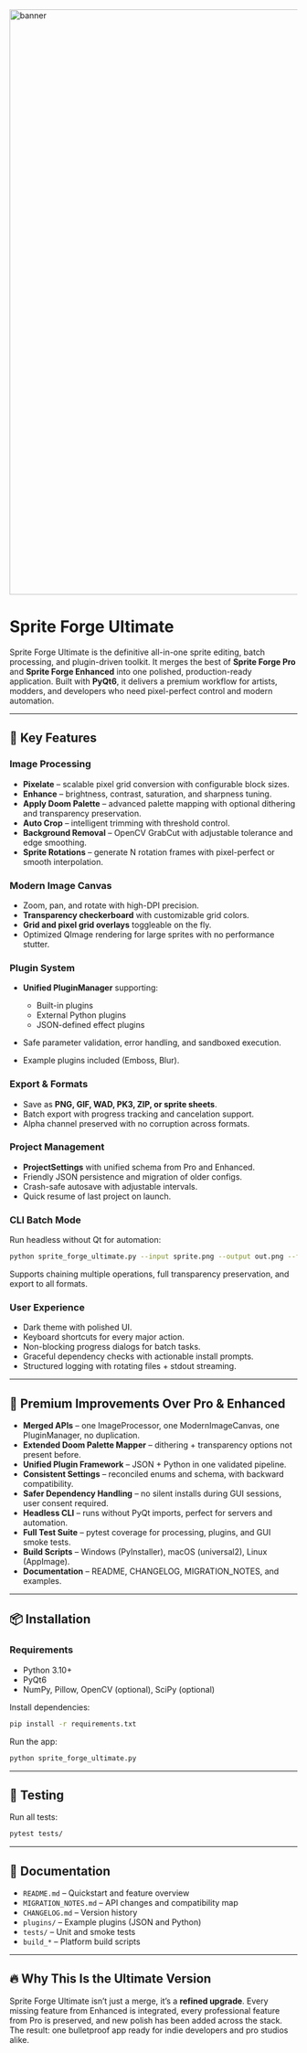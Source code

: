 <img width="1536" height="1024" alt="banner" src="https://github.com/user-attachments/assets/b9dccaac-6850-470f-8d55-725af0de89c0" />

# Sprite Forge Ultimate

Sprite Forge Ultimate is the definitive all-in-one sprite editing, batch processing, and plugin-driven toolkit. It merges the best of **Sprite Forge Pro** and **Sprite Forge Enhanced** into one polished, production-ready application. Built with **PyQt6**, it delivers a premium workflow for artists, modders, and developers who need pixel-perfect control and modern automation.

---

## 🚀 Key Features

### Image Processing

* **Pixelate** – scalable pixel grid conversion with configurable block sizes.
* **Enhance** – brightness, contrast, saturation, and sharpness tuning.
* **Apply Doom Palette** – advanced palette mapping with optional dithering and transparency preservation.
* **Auto Crop** – intelligent trimming with threshold control.
* **Background Removal** – OpenCV GrabCut with adjustable tolerance and edge smoothing.
* **Sprite Rotations** – generate N rotation frames with pixel-perfect or smooth interpolation.

### Modern Image Canvas

* Zoom, pan, and rotate with high-DPI precision.
* **Transparency checkerboard** with customizable grid colors.
* **Grid and pixel grid overlays** toggleable on the fly.
* Optimized QImage rendering for large sprites with no performance stutter.

### Plugin System

* **Unified PluginManager** supporting:

  * Built-in plugins
  * External Python plugins
  * JSON-defined effect plugins
* Safe parameter validation, error handling, and sandboxed execution.
* Example plugins included (Emboss, Blur).

### Export & Formats

* Save as **PNG, GIF, WAD, PK3, ZIP, or sprite sheets**.
* Batch export with progress tracking and cancelation support.
* Alpha channel preserved with no corruption across formats.

### Project Management

* **ProjectSettings** with unified schema from Pro and Enhanced.
* Friendly JSON persistence and migration of older configs.
* Crash-safe autosave with adjustable intervals.
* Quick resume of last project on launch.

### CLI Batch Mode

Run headless without Qt for automation:

```bash
python sprite_forge_ultimate.py --input sprite.png --output out.png --format png --apply "Doom Palette" --dither true --rotations 8
```

Supports chaining multiple operations, full transparency preservation, and export to all formats.

### User Experience

* Dark theme with polished UI.
* Keyboard shortcuts for every major action.
* Non-blocking progress dialogs for batch tasks.
* Graceful dependency checks with actionable install prompts.
* Structured logging with rotating files + stdout streaming.

---

## 🧩 Premium Improvements Over Pro & Enhanced

* **Merged APIs** – one ImageProcessor, one ModernImageCanvas, one PluginManager, no duplication.
* **Extended Doom Palette Mapper** – dithering + transparency options not present before.
* **Unified Plugin Framework** – JSON + Python in one validated pipeline.
* **Consistent Settings** – reconciled enums and schema, with backward compatibility.
* **Safer Dependency Handling** – no silent installs during GUI sessions, user consent required.
* **Headless CLI** – runs without PyQt imports, perfect for servers and automation.
* **Full Test Suite** – pytest coverage for processing, plugins, and GUI smoke tests.
* **Build Scripts** – Windows (PyInstaller), macOS (universal2), Linux (AppImage).
* **Documentation** – README, CHANGELOG, MIGRATION\_NOTES, and examples.

---

## 📦 Installation

### Requirements

* Python 3.10+
* PyQt6
* NumPy, Pillow, OpenCV (optional), SciPy (optional)

Install dependencies:

```bash
pip install -r requirements.txt
```

Run the app:

```bash
python sprite_forge_ultimate.py
```

---

## 🧪 Testing

Run all tests:

```bash
pytest tests/
```

---

## 📄 Documentation

* `README.md` – Quickstart and feature overview
* `MIGRATION_NOTES.md` – API changes and compatibility map
* `CHANGELOG.md` – Version history
* `plugins/` – Example plugins (JSON and Python)
* `tests/` – Unit and smoke tests
* `build_*` – Platform build scripts

---

## 🔥 Why This Is the Ultimate Version

Sprite Forge Ultimate isn’t just a merge, it’s a **refined upgrade**. Every missing feature from Enhanced is integrated, every professional feature from Pro is preserved, and new polish has been added across the stack. The result: one bulletproof app ready for indie developers and pro studios alike.


